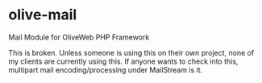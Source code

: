 # olive-mail

Mail Module for OliveWeb PHP Framework

This is broken. Unless someone is using this on their own project, none of my clients are currently using this.
If anyone wants to check into this, multipart mail encoding/processing under MailStream is it.

